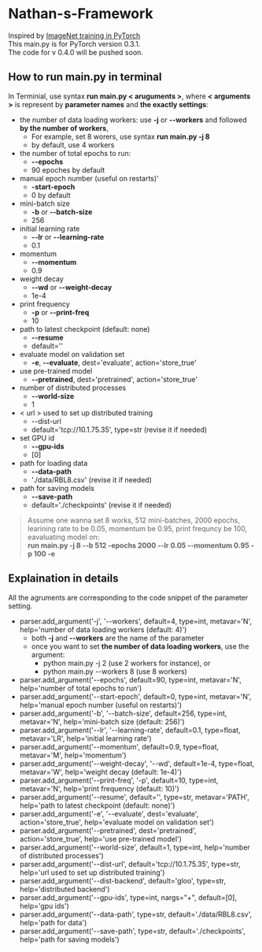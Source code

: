 # Nathan-s-Framework
Inspired by [ImageNet training in PyTorch](https://github.com/pytorch/examples/tree/master/imagenet)  
This main.py is for PyTorch version 0.3.1.  
The code for v 0.4.0 will be pushed soon.


## How to run main.py in terminal
In Terminial, use syntax **run main.py < aruguments >**, where **< arguments >** is represent by **parameter names** and **the exactly settings**:
* the number of data loading workers: use **-j** or **--workers** and followed **by the number of workers**,
  * For example, set 8 worers, use syntax **run main.py -j 8**
  * by default, use 4 workers
* the number of total epochs to run:
  * **--epochs**
  * 90 epoches by default
* manual epoch number (useful on restarts)'
  * **-start-epoch**
  * 0 by default
* mini-batch size
  * **-b** or **--batch-size**
  * 256
* initial learning rate
  * **--lr** or **--learning-rate**
  * 0.1
* momentum
  * **--momentum**
  * 0.9
* weight decay
  * **--wd** or **--weight-decay**
  * 1e-4
* print frequency
  * **-p** or **--print-freq**
  * 10
* path to latest checkpoint (default: none)
  * **--resume**
  * default=''
* evaluate model on validation set
  * **-e**, **--evaluate**, dest='evaluate', action='store_true'
* use pre-trained model
  * **--pretrained**, dest='pretrained', action='store_true'
* number of distributed processes
  * **--world-size**
  * 1
* < url > used to set up distributed training
  * --dist-url
  * default='tcp://10.1.75.35', type=str (revise it if needed)
* set GPU id
  * **--gpu-ids**
  * [0]
* path for loading data
  * **--data-path**
  * './data/RBL8.csv' (revise it if needed)
* path for saving models
  * **--save-path**
  * default='./checkpoints' (revise it if needed)

> Assume one wanna set 8 works, 512 mini-batches, 2000 epochs, learining rate to be 0.05, momentum be 0.95, print frequncy be 100, eavaluating model on:   
> **run main.py -j 8 --b 512 -epochs 2000 --lr 0.05 --momentum 0.95 -p 100 -e**


## Explaination in details

All the agruments are corresponding to the code snippet of the parameter setting. 

* parser.add_argument('-j', '--workers', default=4, type=int, metavar='N',
                    help='number of data loading workers (default: 4)')
   * both **-j** and **--workers** are the name of the parameter
   * once you want to set **the number of data loading workers**, use the argument:
      * python main.py -j 2 (use 2 workers for instance), or
      * python main.py --workers 8 (use 8 workers)
* parser.add_argument('--epochs', default=90, type=int, metavar='N',
                    help='number of total epochs to run')
* parser.add_argument('--start-epoch', default=0, type=int, metavar='N',
                    help='manual epoch number (useful on restarts)')
* parser.add_argument('-b', '--batch-size', default=256, type=int,
                    metavar='N', help='mini-batch size (default: 256)')
* parser.add_argument('--lr', '--learning-rate', default=0.1, type=float,
                    metavar='LR', help='initial learning rate')
* parser.add_argument('--momentum', default=0.9, type=float, metavar='M',
                    help='momentum')
* parser.add_argument('--weight-decay', '--wd', default=1e-4, type=float,
                    metavar='W', help='weight decay (default: 1e-4)')
* parser.add_argument('--print-freq', '-p', default=10, type=int,
                    metavar='N', help='print frequency (default: 10)')
* parser.add_argument('--resume', default='', type=str, metavar='PATH',
                    help='path to latest checkpoint (default: none)')
* parser.add_argument('-e', '--evaluate', dest='evaluate', action='store_true',
                    help='evaluate model on validation set')
* parser.add_argument('--pretrained', dest='pretrained', action='store_true',
                    help='use pre-trained model')
* parser.add_argument('--world-size', default=1, type=int,
                    help='number of distributed processes')
* parser.add_argument('--dist-url', default='tcp://10.1.75.35', type=str,
                    help='url used to set up distributed training')
* parser.add_argument('--dist-backend', default='gloo', type=str,
                    help='distributed backend')
* parser.add_argument('--gpu-ids', type=int, nargs="+", default=[0],
                    help='gpu ids')
* parser.add_argument('--data-path', type=str, default='./data/RBL8.csv',
                    help='path for data')
* parser.add_argument('--save-path', type=str, default='./checkpoints',
                    help='path for saving models')
